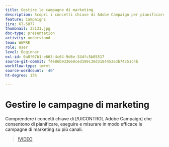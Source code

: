 ```yaml
---
title: Gestire le campagne di marketing
description: Scopri i concetti chiave di Adobe Campaign per pianificare, eseguire e misurare in modo efficace le campagne di marketing su più canali.
feature: Campaigns
jira: KT-5077
thumbnail: 35131.jpg
doc-type: presentation
activity: understand
team: WWFRE
role: User
level: Beginner
exl-id: 0a8f07b1-e663-4c64-9d6e-34dfc5b05517
source-git-commit: f4e86b933660ced199c30d318445363b74c51c4b
workflow-type: tm+mt
source-wordcount: '40'
ht-degree: 15%

---
```


# Gestire le campagne di marketing

Comprendere i concetti chiave di [!UICONTROL Adobe Campaign] che consentono di pianificare, eseguire e misurare in modo efficace le campagne di marketing su più canali.

>[!VIDEO](https://video.tv.adobe.com/v/35131?quality=12&learn=on)
